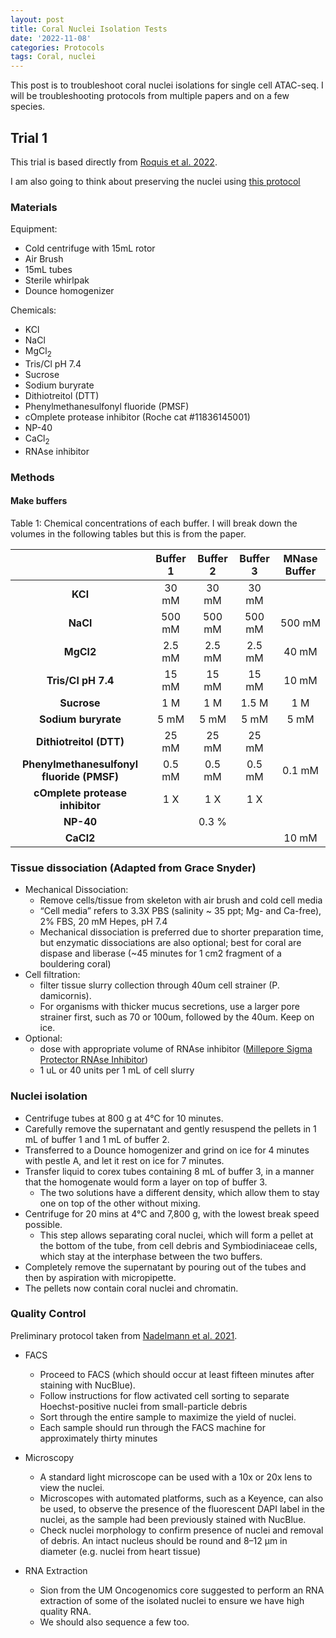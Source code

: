 ```yaml
---
layout: post
title: Coral Nuclei Isolation Tests
date: '2022-11-08'
categories: Protocols
tags: Coral, nuclei
---
```


This post is to troubleshoot coral nuclei isolations for single cell ATAC-seq. I will be troubleshooting protocols from multiple papers and on a few species.

## Trial 1

This trial is based directly from [Roquis et al. 2022](https://wellcomeopenresearch.org/articles/6-195/v2).

I am also going to think about preserving the nuclei using [this protocol](http://collaslab.org/wp-content/uploads/2011/07/Isolation_somatic_cell_nuclei.pdf)

### Materials

Equipment:
* Cold centrifuge with 15mL rotor
* Air Brush
* 15mL tubes
* Sterile whirlpak
* Dounce homogenizer

Chemicals:
* KCl
* NaCl
* MgCl<sub>2</sub>
* Tris/Cl pH 7.4
* Sucrose
* Sodium buryrate
* Dithiotreitol (DTT)
* Phenylmethanesulfonyl fluoride (PMSF)
* cOmplete protease inhibitor (Roche cat #11836145001)
* NP-40
* CaCl<sub>2</sub>
* RNAse inhibitor 


### Methods

#### Make buffers

Table 1: Chemical concentrations of each buffer. I will break down the volumes in the following tables but this is from the paper.

|                                                          | **Buffer 1** | **Buffer 2** | **Buffer 3** | **MNase Buffer** |
|:--------------------------------------------------------:|:------------:|:------------:|:------------:|:----------------:|
|                          **KCl**                         |     30 mM    |     30 mM    |     30 mM    |                  |
|                         **NaCl**                         |    500 mM    |    500 mM    |    500 mM    |      500 mM      |
|                         **MgCl2**                        |    2.5 mM    |    2.5 mM    |    2.5 mM    |       40 mM      |
|                    **Tris/Cl pH 7.4**                    |     15 mM    |     15 mM    |     15 mM    |       10 mM      |
|                        **Sucrose**                       |      1 M     |      1 M     |     1.5 M    |        1 M       |
|                    **Sodium buryrate**                   |     5 mM     |     5 mM     |     5 mM     |       5 mM       |
|                  **Dithiotreitol (DTT)**                 |     25 mM    |     25 mM    |     25 mM    |                  |
|         **Phenylmethanesulfonyl fluoride (PMSF)**        |    0.5 mM    |    0.5 mM    |    0.5 mM    |      0.1 mM      |
| **cOmplete protease inhibitor** |      1 X     |      1 X     |      1 X     |                  |
|                         **NP-40**                        |              |     0.3 %    |              |                  |
|                         **CaCl2**                        |              |              |              |       10 mM      |



### Tissue dissociation (Adapted from Grace Snyder)

* Mechanical Dissociation: 
    * Remove cells/tissue from skeleton with air brush and cold cell media
    * “Cell media” refers to 3.3X PBS (salinity ~ 35 ppt; Mg- and Ca-free), 2% FBS, 20 mM Hepes, pH 7.4
    * Mechanical dissociation is preferred due to shorter preparation time, but enzymatic dissociations are also optional; best for coral are dispase and liberase (~45 minutes for 1 cm2  fragment of a bouldering coral)
* Cell filtration: 
    * filter tissue slurry collection through 40um cell strainer (P. damicornis). 
    * For organisms with thicker mucus secretions, use a larger pore strainer first, such as 70 or 100um, followed by the 40um. Keep on ice. 
* Optional: 
    * dose with appropriate volume of RNAse inhibitor ([Millepore Sigma Protector RNAse Inhibitor](https://www.sigmaaldrich.com/US/en/product/roche/rnainhro))
    * 1 uL or 40 units per 1 mL of cell slurry

### Nuclei isolation

* Centrifuge tubes at 800 g at 4°C for 10 minutes. 
* Carefully remove the supernatant and gently resuspend the pellets in 1 mL of buffer 1 and 1 mL of buffer 2. 
* Transferred to a Dounce homogenizer and grind on ice for 4 minutes with pestle A, and let it rest on ice for 7 minutes. 
* Transfer liquid to corex tubes containing 8 mL of buffer 3, in a manner that the homogenate would form a layer on top of buffer 3. 
    * The two solutions have a different density, which allow them to stay one on top of the other without mixing. 
* Centrifuge for 20 mins at 4°C and 7,800 g, with the lowest break speed possible. 
    * This step allows separating coral nuclei, which will form a pellet at the bottom of the tube, from cell debris and Symbiodiniaceae cells, which stay at the interphase between the two buffers. 
* Completely remove the supernatant by pouring out of the tubes and then by aspiration with micropipette. 
* The pellets now contain coral nuclei and chromatin.

### Quality Control

Preliminary protocol taken from [Nadelmann et al. 2021](https://www.ncbi.nlm.nih.gov/pmc/articles/PMC8191490/#S7title).

* FACS

    * Proceed to FACS (which should occur at least fifteen minutes after staining with NucBlue). 
    * Follow instructions for flow activated cell sorting to separate Hoechst-positive nuclei from small-particle debris 
    * Sort through the entire sample to maximize the yield of nuclei. 
    * Each sample should run through the FACS machine for approximately thirty minutes

* Microscopy

    * A standard light microscope can be used with a 10x or 20x lens to view the nuclei. 
    * Microscopes with automated platforms, such as a Keyence, can also be used, to observe the presence of the fluorescent DAPI label in the nuclei, as the sample had been previously stained with NucBlue. 
    * Check nuclei morphology to confirm presence of nuclei and removal of debris. An intact nucleus should be round and 8–12 μm in diameter (e.g. nuclei from heart tissue)

* RNA Extraction
    * Sion from the UM Oncogenomics core suggested to perform an RNA extraction of some of the isolated nuclei to ensure we have high quality RNA. 
    * We should also sequence a few too.